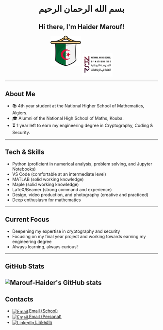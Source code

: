 <h1 align="center" dir="rtl">بسم الله الرحمان الرحيم</h1>
<h2 align="center">Hi there, I'm Haider Marouf!</h2>
<p align="center">
    <img src="algeria-flag.png" alt="Algerian Flag" width="100" />
    <img src="nhsm_logo.png" width="100" style="vertical-align:middle;" alt="NHSM" />
</p>

---

 ## About Me
<ul>
  <li>📚 4th year student at the National Higher School of Mathematics, Algiers.</li>
  <li>🎓 Alumni of the National High School of Maths, Kouba.</li>
  <li>⏳ 1 year left to earn my engineering degree in Cryptography, Coding & Security.</li>
</ul>

---

 ## Tech & Skills

<ul>
    <li> Python (proficient in numerical analysis, problem solving, and Jupyter Notebooks)</li>
    <li> VS Code (comfortable at an intermediate level)</li>
    <li> MATLAB (solid working knowledge)</li>
    <li> Maple (solid working knowledge)</li>
    <li> LaTeX/Beamer (strong command and experience)</li>
    <li> Design, video production, and photography (creative and practiced)</li>
    <li> Deep enthusiasm for mathematics</li>
</ul>

---

## Current Focus

<ul>
  <li>Deepening my expertise in cryptography and security</li>
<li>Focusing on my final year project and working towards earning my engineering degree</li>
  <li>Always learning, always curious!</li>
</ul>

---
## GitHub Stats
![Marouf-Haider's GitHub stats](https://github-readme-stats.vercel.app/api?username=Marouf-Haider&show_icons=true&theme=transparent)
---
## Contacts

<ul>
<li><a href="mailto:haider.marouf@nhsm.edu.dz"><img src="https://cdn.jsdelivr.net/gh/simple-icons/simple-icons/icons/maildotru.svg" width="18" style="vertical-align:middle;filter: grayscale(100%);" alt="Email" /> Email (School)</a></li>
<li><a href="mailto:ensmmarouf@gmail.com"><img src="https://cdn.jsdelivr.net/gh/simple-icons/simple-icons/icons/maildotru.svg" width="18" style="vertical-align:middle;filter: grayscale(100%);" alt="Email" /> Email (Personal)</a></li>
<li><a href="https://www.linkedin.com/in/haider-marouf-1149b1316"><img src="https://cdn.jsdelivr.net/gh/simple-icons/simple-icons/icons/linkedin.svg" width="18" style="vertical-align:middle;filter: grayscale(100%);" alt="LinkedIn" /> LinkedIn</a></li>
</ul>
